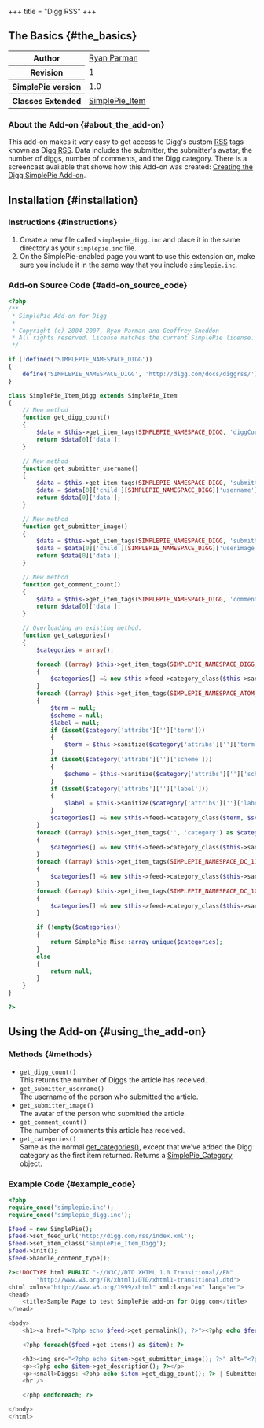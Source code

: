 +++
title = "Digg RSS"
+++

## The Basics {#the_basics}

<table class="inline">
<tbody>
<tr>
<th>Author</th>
<td><a href="http://simplepie.org">Ryan Parman</a></td>
</tr>
<tr>
<th>Revision</th>
<td>1</td>
</tr>
<tr>
<th>SimplePie version</th>
<td>1.0</td>
</tr>
<tr>
<th>Classes Extended</th>
<td><a href="@/wiki/reference/simplepie_item/_index.md">SimplePie_Item</a></td>
</tr>
</tbody>
</table>

### About the Add-on {#about_the_add-on}

This add-on makes it very easy to get access to Digg's custom <abbr title="Rich Site Summary">RSS</abbr> tags known as Digg <abbr title="Rich Site Summary">RSS</abbr>. Data includes the submitter, the submitter's avatar, the number of diggs, number of comments, and the Digg category. There is a screencast available that shows how this Add-on was created: [Creating the Digg SimplePie Add-on](/tutorials/simplepie_digg_addon.mov "http://simplepie.org/tutorials/simplepie_digg_addon.mov").

## Installation {#installation}

### Instructions {#instructions}

1.  Create a new file called `simplepie_digg.inc` and place it in the same directory as your `simplepie.inc` file.
2.  On the SimplePie-enabled page you want to use this extension on, make sure you include it in the same way that you include `simplepie.inc`.

### Add-on Source Code {#add-on_source_code}

```php
<?php
/**
 * SimplePie Add-on for Digg
 *
 * Copyright (c) 2004-2007, Ryan Parman and Geoffrey Sneddon
 * All rights reserved. License matches the current SimplePie license.
 */

if (!defined('SIMPLEPIE_NAMESPACE_DIGG'))
{
    define('SIMPLEPIE_NAMESPACE_DIGG', 'http://digg.com/docs/diggrss/');
}

class SimplePie_Item_Digg extends SimplePie_Item
{
    // New method
    function get_digg_count()
    {
        $data = $this->get_item_tags(SIMPLEPIE_NAMESPACE_DIGG, 'diggCount');
        return $data[0]['data'];
    }

    // New method
    function get_submitter_username()
    {
        $data = $this->get_item_tags(SIMPLEPIE_NAMESPACE_DIGG, 'submitter');
        $data = $data[0]['child'][SIMPLEPIE_NAMESPACE_DIGG]['username'];
        return $data[0]['data'];
    }

    // New method
    function get_submitter_image()
    {
        $data = $this->get_item_tags(SIMPLEPIE_NAMESPACE_DIGG, 'submitter');
        $data = $data[0]['child'][SIMPLEPIE_NAMESPACE_DIGG]['userimage'];
        return $data[0]['data'];
    }

    // New method
    function get_comment_count()
    {
        $data = $this->get_item_tags(SIMPLEPIE_NAMESPACE_DIGG, 'commentCount');
        return $data[0]['data'];
    }

    // Overloading an existing method.
    function get_categories()
    {
        $categories = array();

        foreach ((array) $this->get_item_tags(SIMPLEPIE_NAMESPACE_DIGG, 'category') as $category)
        {
            $categories[] =& new $this->feed->category_class($this->sanitize($category['data'], SIMPLEPIE_CONSTRUCT_TEXT), null, null);
        }
        foreach ((array) $this->get_item_tags(SIMPLEPIE_NAMESPACE_ATOM_10, 'category') as $category)
        {
            $term = null;
            $scheme = null;
            $label = null;
            if (isset($category['attribs']['']['term']))
            {
                $term = $this->sanitize($category['attribs']['']['term'], SIMPLEPIE_CONSTRUCT_TEXT);
            }
            if (isset($category['attribs']['']['scheme']))
            {
                $scheme = $this->sanitize($category['attribs']['']['scheme'], SIMPLEPIE_CONSTRUCT_TEXT);
            }
            if (isset($category['attribs']['']['label']))
            {
                $label = $this->sanitize($category['attribs']['']['label'], SIMPLEPIE_CONSTRUCT_TEXT);
            }
            $categories[] =& new $this->feed->category_class($term, $scheme, $label);
        }
        foreach ((array) $this->get_item_tags('', 'category') as $category)
        {
            $categories[] =& new $this->feed->category_class($this->sanitize($category['data'], SIMPLEPIE_CONSTRUCT_TEXT), null, null);
        }
        foreach ((array) $this->get_item_tags(SIMPLEPIE_NAMESPACE_DC_11, 'subject') as $category)
        {
            $categories[] =& new $this->feed->category_class($this->sanitize($category['data'], SIMPLEPIE_CONSTRUCT_TEXT), null, null);
        }
        foreach ((array) $this->get_item_tags(SIMPLEPIE_NAMESPACE_DC_10, 'subject') as $category)
        {
            $categories[] =& new $this->feed->category_class($this->sanitize($category['data'], SIMPLEPIE_CONSTRUCT_TEXT), null, null);
        }

        if (!empty($categories))
        {
            return SimplePie_Misc::array_unique($categories);
        }
        else
        {
            return null;
        }
    }
}

?>
```

## Using the Add-on {#using_the_add-on}

### Methods {#methods}

- `get_digg_count()`  
  This returns the number of Diggs the article has received.
- `get_submitter_username()`  
  The username of the person who submitted the article.
- `get_submitter_image()`  
  The avatar of the person who submitted the article.
- `get_comment_count()`  
  The number of comments this article has received.
- `get_categories()`  
  Same as the normal [get_categories()](@/wiki/reference/simplepie_item/get_categories.md), except that we've added the Digg category as the first item returned. Returns a [SimplePie_Category](@/wiki/reference/simplepie_category/_index.md) object.

### Example Code {#example_code}

```php
<?php
require_once('simplepie.inc');
require_once('simplepie_digg.inc');

$feed = new SimplePie();
$feed->set_feed_url('http://digg.com/rss/index.xml');
$feed->set_item_class('SimplePie_Item_Digg');
$feed->init();
$feed->handle_content_type();

?><!DOCTYPE html PUBLIC "-//W3C//DTD XHTML 1.0 Transitional//EN"
        "http://www.w3.org/TR/xhtml1/DTD/xhtml1-transitional.dtd">
<html xmlns="http://www.w3.org/1999/xhtml" xml:lang="en" lang="en">
<head>
    <title>Sample Page to test SimplePie add-on for Digg.com</title>
</head>

<body>
    <h1><a href="<?php echo $feed->get_permalink(); ?>"><?php echo $feed->get_title(); ?></a></h1>

    <?php foreach($feed->get_items() as $item): ?>

    <h3><img src="<?php echo $item->get_submitter_image(); ?>" alt="<?php echo $item->get_submitter_username(); ?>" title="<?php echo $item->get_submitter_username(); ?>" width="16" height="16" /> <a href="<?php echo $item->get_permalink(); ?>"><?php echo $item->get_title(); ?></a></h3>
    <p><?php echo $item->get_description(); ?></p>
    <p><small>Diggs: <?php echo $item->get_digg_count(); ?> | Submitted by: <?php echo $item->get_submitter_username(); ?> | Comments: <?php echo $item->get_comment_count(); ?> | Category: <?php $category = $item->get_category(0); echo $category->get_label(); ?> | <?php echo $item->get_date('l, F jS Y, g:i a'); ?></small></p>
    <hr />

    <?php endforeach; ?>

</body>
</html>
```
